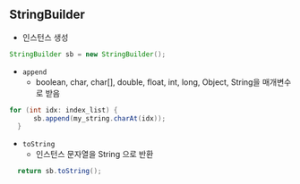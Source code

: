 ## StringBuilder

- 인스턴스 생성
```java
StringBuilder sb = new StringBuilder();
```
  
- `append`
    - boolean, char, char[], double, float, int, long, Object, String을 매개변수로 받음
```java
for (int idx: index_list) {
      sb.append(my_string.charAt(idx));
  }
```

- `toString`
    - 인스턴스 문자열을 String 으로 반환
```java
  return sb.toString();
```